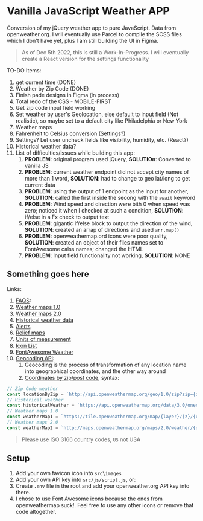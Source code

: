 # Vanilla JavaScript Weather APP

Conversion of my jQuery weather app to pure JavaScript. Data from openweather.org. I will eventually use Parcel to compile the SCSS files which I don't have yet, plus I am still building the UI in Figma.

> As of Dec 5th 2022, this is still a Work-In-Progress. I will eventually create a React version for the settings functionality

TO-DO Items:

1. get current time (DONE)
1. Weather by Zip Code (DONE)
1. Finish pade designs in Figma (in process)
1. Total redo of the CSS - MOBILE-FIRST
1. Get zip code input field working
1. Set weather by user's Geolocation, else default to input field (Not realistic), so maybe set to a default city like Philadelphia or New York
1. Weather maps
1. Fahrenheit to Celsius conversion (Settings?)
1. Settings? Let user uncheck fields like visibility, humidity, etc. (React?)
1. Historical weather data?
1. List of difficulties/issues while building this app:
   1. **PROBLEM**: original program used jQuery, **SOLUTIOn**: Converted to vanilla JS
   1. **PROBLEM**: current weather endpoint did not accept city names of more than 1 word, **SOLUTION**: had to change to geo lat/long to get current data
   1. **PROBLEM**: using the output of 1 endpoint as the input for another, **SOLUTION**: called the first inside the secong with the `await` keyword
   1. **PROBLEM**: Wind speed and direction were bith 0 when speed was zero; noticed it when I checked at such a condition, **SOLUTION**: if/else in a Fx check to output text
   1. **PROBLEM**: gigantic if/else block to output the direction of the wind, **SOLUTION**: created an arrap of directions and used `arr.map()`
   1. **PROBLEM**: openweathermap.ord icons were poor quality, **SOLUTION**: created an object of their files names set to FontAwesome calss names; changed the HTML
   1. **PROBLEM**: Input field functionality not working, **SOLUTION**: NONE

## Something goes here

Links:

1. [FAQS](https://openweathermap.org/faq):
1. [Weather maps 1.0](https://openweathermap.org/api/weathermaps)
1. [Weather maps 2.0](https://openweathermap.org/api/weather-map-2)
1. [Historical weather data](https://openweathermap.org/api/one-call-3#history)
1. [Alerts](https://openweathermap.org/api/one-call-3#how)
1. [Relief maps](https://openweathermap.org/api/relief)
1. [Units of measurement](https://openweathermap.org/weather-data)
1. [Icon List](https://openweathermap.org/weather-conditions#How-to-get-icon-URL)
1. [FontAwesome Weather](https://fontawesome.com/search?q=weather&o=r)
1. [Geocoding API](https://openweathermap.org/api/geocoding-api):
   1. Geocoding is the process of transformation of any location name into geographical coordinates, and the other way around
   1. [Coordinates by zip/post code](https://openweathermap.org/api/geocoding-api#direct_zip), syntax:

```js
// Zip Code weather
const locationByZip = `http://api.openweathermap.org/geo/1.0/zip?zip={zip code},{country code}&appid={API key}`;
// Historical weather
const historicalWeather = `https://api.openweathermap.org/data/3.0/onecall/timemachine?lat={lat}&lon={lon}&dt={time}&appid={API key}`;
// Weather maps 1.0
const weatherMap1 = `https://tile.openweathermap.org/map/{layer}/{z}/{x}/{y}.png?appid={API key}`;
// Weather maps 2.0
const weatherMap2 = `http://maps.openweathermap.org/maps/2.0/weather/{op}/{z}/{x}/{y}?appid={API key}`;
```

> Please use ISO 3166 country codes, `US` not USA

## Setup

1. Add your own favicon icon into `src\images`
1. Add your own API key into `src/js/script.js`, or:
1. Create `.env` file in the root and add your openweather.org API key into there.
1. I chose to use Font Awesome icons because the ones from openweathermap suck!. Feel free to use any other icons or remove that code altogether.
